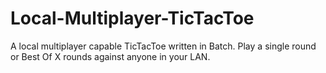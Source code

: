 # Local-Multiplayer-TicTacToe
A local multiplayer capable TicTacToe written in Batch. Play a single round or Best Of X rounds against anyone in your LAN.

